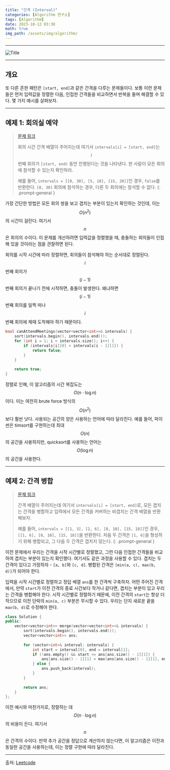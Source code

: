 ```yaml
---
title: "간격 (Interval)"
categories: [Algorithm 연구소]
tags: [Algorithm]
date: 2023-10-12 03:30
math: true
img_path: /assets/img/algorithm/
---
```


---

![Title](algorithm_title.png)

---

## **개요**

또 다른 흔한 패턴은 `[start, end]`과 같은 간격을 다루는 문제들이다. 보통 이런 문제들은 먼저 입력값을 정렬한 다음, 인접한 간격들을 비교하면서 반복을 돌며 해결할 수 있다. 몇 가지 예시를 살펴보자.

---

## **예제 1: 회의실 예약**

> [문제 링크](https://leetcode.com/problems/meeting-rooms/)
>
> 회의 시간 간격 배열이 주어지는데 여기서 `intervals[i] = [start, end]`는 $$i$$번째 회의가 `[start, end)` 동안 진행된다는 것을 나타낸다. 한 사람이 모든 회의에 참석할 수 있는지 확인하라.
>
> 예를 들어, `intervals = [[0, 30], [5, 10], [15, 20]]`인 경우, `false`를 반환한다. `[0, 30]` 회의에 참석하는 경우, 다른 두 회의에는 참석할 수 없다.
{: .prompt-general }

가장 간단한 방법은 모든 회의 쌍을 보고 겹치는 부분이 있는지 확인하는 것인데, 이는 $$O(n^2)$$의 시간이 걸린다. 여기서 $$n$$은 회의의 수이다. 이 문제를 개선하려면 입력값을 정렬했을 때, 충돌하는 회의들이 인접해 있을 것이라는 점을 관찰하면 된다.

회의를 시작 시간에 따라 정렬하면, 회의들이 참석해야 하는 순서대로 정렬된다. $$i$$번째 회의가 $$(i-1)$$번째 회의가 끝나기 전에 시작하면, 충돌이 발생한다. 왜냐하면 $$(i-1)$$번째 회의를 일찍 떠나 $$i$$번째 회의에 제때 도착해야 하기 때문이다.

```cpp
bool canAttendMeetings(vector<vector<int>>& intervals) {
    sort(intervals.begin(), intervals.end());
    for (int i = 1; i < intervals.size(); i++) {
        if (intervals[i][0] < intervals[i - 1][1]) {
            return false;
        }
    }
    
    return true;
}
```

정렬로 인해, 이 알고리즘의 시간 복잡도는 $$O(n \cdot \log{}n)$$이다. 이는 여전히 brute force 방식의 $$O(n^2)$$보다 훨씬 낫다. 사용되는 공간의 양은 사용하는 언어에 따라 달라진다. 예를 들어, 파이썬은 timsort를 구현하는데 최대 $$O(n)$$의 공간을 사용하지만, quicksort를 사용하는 언어는 $$O(\log{}n)$$의 공간을 사용한다.

---

## **예제 2: 간격 병합**

> [문제 링크](https://leetcode.com/problems/merge-intervals/)
>
> 간격 배열이 주어지는데 여기서 `intervals[i] = [start, end]`로, 모든 겹치는 간격을 병합하고 입력에서 모든 간격을 커버하는 비겹치는 간격 배열을 반환해보자.
>
> 예를 들어, `intervals = [[1, 3], [2, 6], [8, 10], [15, 18]]`인 경우, `[[1, 6], [8, 10], [15, 18]]`을 반환한다. 처음 두 간격은 `[1, 6]`을 형성하기 위해 병합되고, 그 다음 두 간격은 겹치지 않는다.
{: .prompt-general }

이전 문제에서 우리는 간격을 시작 시간별로 정렬했고, 그런 다음 인접한 간격들을 비교하여 겹치는 부분이 있는지 확인했다. 여기서도 같은 과정을 사용할 수 있다. 겹치는 두 간격이 있다고 가정하자 - `[a, b]`와 `[c, d]`. 병합된 간격은 `[min(a, c), max(b, d)]`가 되어야 한다.

입력을 시작 시간별로 정렬하고 정답 배열 `ans`를 한 간격씩 구축하자. 어떤 주어진 간격에서, 만약 `start`가 이전 간격의 종료 시간보다 작거나 같다면, 겹치는 부분이 있고 우리는 간격을 병합해야 한다. 시작 시간별로 정렬하기 때문에, 이전 간격의 `start`는 항상 더 작으므로 이전 단락의 `min(a, c)` 부분은 무시할 수 있다. 우리는 단지 새로운 끝을 `max(b, d)`로 수정해야 한다.

```cpp
class Solution {
public:
    vector<vector<int>> merge(vector<vector<int>>& intervals) {
        sort(intervals.begin(), intervals.end());
        vector<vector<int>> ans;
        
        for (vector<int>& interval: intervals) {
            int start = interval[0], end = interval[1];
            if (!ans.empty() && start <= ans[ans.size() - 1][1]) {
                ans[ans.size() - 1][1] = max(ans[ans.size() - 1][1], end);
            } else {
                ans.push_back(interval);
            }
        }
        
        return ans;
    }
};
```

이전 예시와 마찬가지로, 정렬하는 데 $$O(n \cdot \log{}n)$$의 비용이 든다. 여기서 $$n$$은 간격의 수이다. 만약 추가 공간을 정답으로 계산하지 않는다면, 이 알고리즘은 이전과 동일한 공간을 사용하는데, 이는 정렬 구현에 따라 달라진다.

---

출처: [Leetcode](https://leetcode.com/explore/interview/card/leetcodes-interview-crash-course-data-structures-and-algorithms/714/bonus/4650/)

<!--

{: .prompt-general }

-->